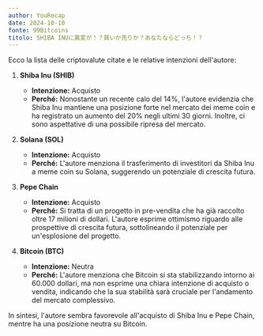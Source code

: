 ```yaml
---
author: YouRecap
date: 2024-10-10
fonte: 99Bitcoins
titolo: SHIBA INUに異変が！？買いか売りか？あなたならどっち！？
---
```


Ecco la lista delle criptovalute citate e le relative intenzioni dell'autore:

1. **Shiba Inu (SHIB)**
   - **Intenzione:** Acquisto
   - **Perché:** Nonostante un recente calo del 14%, l'autore evidenzia che Shiba Inu mantiene una posizione forte nel mercato dei meme coin e ha registrato un aumento del 20% negli ultimi 30 giorni. Inoltre, ci sono aspettative di una possibile ripresa del mercato.

2. **Solana (SOL)**
   - **Intenzione:** Acquisto
   - **Perché:** L'autore menziona il trasferimento di investitori da Shiba Inu a meme coin su Solana, suggerendo un potenziale di crescita futura.

3. **Pepe Chain**
   - **Intenzione:** Acquisto
   - **Perché:** Si tratta di un progetto in pre-vendita che ha già raccolto oltre 17 milioni di dollari. L'autore esprime ottimismo riguardo alle prospettive di crescita futura, sottolineando il potenziale per un'esplosione del progetto.

4. **Bitcoin (BTC)**
   - **Intenzione:** Neutra
   - **Perché:** L'autore menziona che Bitcoin si sta stabilizzando intorno ai 60.000 dollari, ma non esprime una chiara intenzione di acquisto o vendita, indicando che la sua stabilità sarà cruciale per l'andamento del mercato complessivo.

In sintesi, l'autore sembra favorevole all'acquisto di Shiba Inu e Pepe Chain, mentre ha una posizione neutra su Bitcoin.
